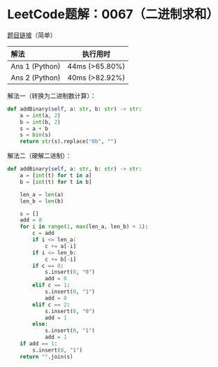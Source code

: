 # LeetCode题解：0067（二进制求和）

[题目链接](https://leetcode-cn.com/problems/add-binary/)（简单）

| 解法           | 执行用时       |
| :------------- | -------------- |
| Ans 1 (Python) | 44ms (>65.80%) |
| Ans 2 (Python) | 40ms (>82.92%) |

解法一（转换为二进制数计算）：

```python
def addBinary(self, a: str, b: str) -> str:
    a = int(a, 2)
    b = int(b, 2)
    s = a + b
    s = bin(s)
    return str(s).replace("0b", "")
```

解法二（硬解二进制）：

```python
def addBinary(self, a: str, b: str) -> str:
    a = [int(t) for t in a]
    b = [int(t) for t in b]

    len_a = len(a)
    len_b = len(b)

    s = []
    add = 0
    for i in range(1, max(len_a, len_b) + 1):
        c = add
        if i <= len_a:
            c += a[-i]
        if i <= len_b:
            c += b[-i]
        if c == 0:
            s.insert(0, "0")
            add = 0
        elif c == 1:
            s.insert(0, "1")
            add = 0
        elif c == 2:
            s.insert(0, "0")
            add = 1
        else:
            s.insert(0, "1")
            add = 1
    if add == 1:
        s.insert(0, "1")
    return "".join(s)
```